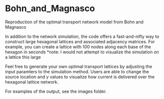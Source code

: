 # Bohn_and_Magnasco
Reproduction of the optimal transport network model from Bohn and Magnasco

In addition to the network simulation, the code offers a fast-and-nifty way to construct large 
hexagonal lattices and associated adjacency matrices. For example, you can create a lattice with 100 nodes along each 
base of the hexagon in seconds *note: I would not attempt to visualize the simulation on a lattice this large 

Feel free to generate your own optimal transport lattices by adjusting the input paramters to the simulation method.
Users are able to change the source location and $\gamma$ values to visualize how current is delivered over the hexagonal
lattice network.

For examples of the output, see the images  folder.
